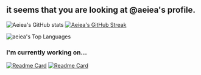 ## it seems that you are looking at @aeiea's profile. 

![Aeiea's GitHub stats](https://github-readme-stats.vercel.app/api?username=aeiea&show_icons=true)
[![Aeiea's GitHub Streak](https://streak-stats.demolab.com/?user=aeiea)](https://git.io/streak-stats)

![aeiea's Top Languages](https://github-readme-stats.vercel.app/api/top-langs/?username=aeiea&show_icons=true&hide_border=true&layout=compact)

### I'm currently working on...
[![Readme Card](https://github-readme-stats.vercel.app/api/pin/?username=aeiea&repo=mabye_forknight)](https://github.com/anuraghazra/github-readme-stats)
[![Readme Card](https://github-readme-stats.vercel.app/api/pin/?username=aeiea&repo=autoupdateonfolder-workflow)](https://github.com/anuraghazra/github-readme-stats)
